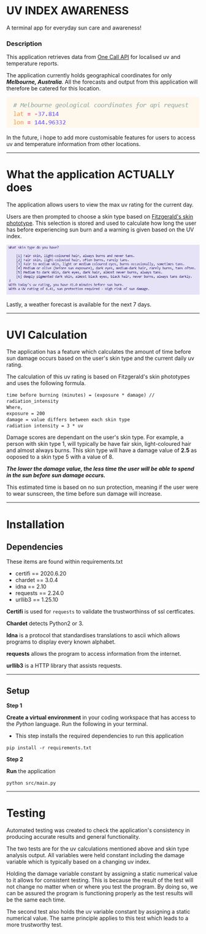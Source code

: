 # UV INDEX AWARENESS 
A terminal app for everyday sun care and awareness! 

### Description 
This application retrieves data from [One Call API](https://openweathermap.org/api/one-call-api?gclid=EAIaIQobChMI-JDk-aKE7AIVZtOWCh0dswvAEAAYASAAEgJCR_D_BwE) for localised uv and temperature reports. 

The application currently holds geographical coordinates for only ***Melbourne, Australia***. All the forecasts and output from this application will therefore be catered for this location. 

![Geographic Coordinates](/img/geographical_coordinates.PNG)

In the future, i hope to add more customisable features for users to access uv and temperature information from other locations. 

---
# What the application ACTUALLY does 
The application allows users to view the max uv rating for the current day.

Users are then prompted to choose a skin type based on [Fitzgerald's skin phototype](https://www.arpansa.gov.au/sites/default/files/legacy/pubs/RadiationProtection/FitzpatrickSkinType.pdf). This selection is stored and used to calculate how long the user has before experiencing sun burn and a warning is given based on the UV index. 

![Skin Types](/img/skintype.PNG)

Lastly, a weather forecast is available for the next 7 days. 

---
# UVI Calculation 
The application has a feature which calculates the amount of time before sun damage occurs based on the user's skin type and the current daily uv rating. 

The calculation of this uv rating is based on Fitzgerald's skin phototypes and uses the following formula. 

```
time before burning (minutes) = (exposure * damage) // radiation_intensity
Where,
exposure = 200 
damage = value differs between each skin type
radiation intensity = 3 * uv 
```
Damage scores are dependant on the user's skin type. For example, a person with skin type 1, will typically be have fair skin, light-coloured hair and almost always burns. This skin type will have a damage value of **2.5** as ooposed to a skin type 5 with a value of 8. 

***The lower the damage value, the less time the user will be able to spend in the sun before sun damage occurs.*** 

This estimated time is based on no sun protection, meaning if the user were to wear sunscreen, the time before sun damage will increase. 

--- 
# Installation
## Dependencies
These items are found within requirements.txt

- certifi == 2020.6.20
- chardet == 3.0.4
- idna == 2.10
- requests == 2.24.0
- urllib3 == 1.25.10

**Certifi** is used for `requests` to  validate the trustworthinss of ssl certficates. 

**Chardet** detects Python2 or 3. 

**Idna** is a protocol that standardises translations to ascii which allows programs to display every known alphabet.

**requests** allows the program to access information from the internet. 

**urllib3** is a HTTP library that assists requests.  

---

## Setup
**Step 1**

**Create a virtual environment** in your coding workspace that has access to the *Python* language. Run the following in your terminal.

- This step installs the required dependencies to run this application
```
pip install -r requirements.txt
```

**Step 2**

**Run** the application
```
python src/main.py
```

---
# Testing
Automated testing was created to check the application's consistency in producing accurate results and general functionality.

The two tests are for the uv calculations mentioned above and skin type analysis output. All variables were held constant including the damage variable which is typically based on a changing uv index. 

Holding the damage variable constant by assigning a static numerical value to it allows for consistent testing. This is because the result of the test will not change no matter when or where you test the program. By doing so, we can be assured the program is functioning properly as the test results will be the same each time. 

The second test also holds the uv variable constant by assigning a static numerical value. The same principle applies to this test which leads to a more trustworthy test.  






